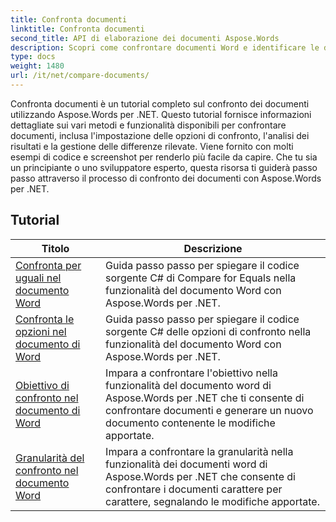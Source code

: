 ```yaml
---
title: Confronta documenti
linktitle: Confronta documenti
second_title: API di elaborazione dei documenti Aspose.Words
description: Scopri come confrontare documenti Word e identificare le differenze utilizzando Aspose.Words per .NET. Guide ed esempi pratici inclusi.
type: docs
weight: 1480
url: /it/net/compare-documents/
---
```


Confronta documenti è un tutorial completo sul confronto dei documenti utilizzando Aspose.Words per .NET. Questo tutorial fornisce informazioni dettagliate sui vari metodi e funzionalità disponibili per confrontare documenti, inclusa l'impostazione delle opzioni di confronto, l'analisi dei risultati e la gestione delle differenze rilevate. Viene fornito con molti esempi di codice e screenshot per renderlo più facile da capire. Che tu sia un principiante o uno sviluppatore esperto, questa risorsa ti guiderà passo passo attraverso il processo di confronto dei documenti con Aspose.Words per .NET.

 ## Tutorial
| Titolo | Descrizione |
| --- | --- |
| [Confronta per uguali nel documento Word](./compare-for-equal/) | Guida passo passo per spiegare il codice sorgente C# di Compare for Equals nella funzionalità del documento Word con Aspose.Words per .NET. |
| [Confronta le opzioni nel documento di Word](./compare-options/) | Guida passo passo per spiegare il codice sorgente C# delle opzioni di confronto nella funzionalità del documento Word con Aspose.Words per .NET. |
| [Obiettivo di confronto nel documento di Word](./comparison-target/) | Impara a confrontare l'obiettivo nella funzionalità del documento word di Aspose.Words per .NET che ti consente di confrontare documenti e generare un nuovo documento contenente le modifiche apportate. |
| [Granularità del confronto nel documento Word](./comparison-granularity/) | Impara a confrontare la granularità nella funzionalità dei documenti word di Aspose.Words per .NET che consente di confrontare i documenti carattere per carattere, segnalando le modifiche apportate. |